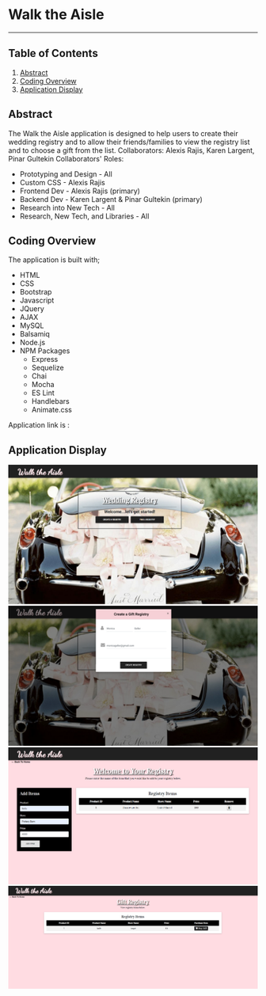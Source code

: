 # Walk the Aisle
---------------
## Table of Contents
1. [Abstract](#abstract)
2. [Coding Overview](#overview)
3. [Application Display](#display)
<a name="abstract"></a>
## Abstract
The Walk the Aisle application is designed to help users to create their wedding registry and to allow their friends/families to view the registry list and to choose a gift from the list.
Collaborators: Alexis Rajis, Karen Largent, Pinar Gultekin
Collaborators' Roles:
* Prototyping and Design - All
* Custom CSS - Alexis Rajis
* Frontend Dev - Alexis Rajis (primary)
* Backend Dev - Karen Largent & Pinar Gultekin (primary) 
* Research into New Tech - All
* Research, New Tech, and Libraries - All
<a name="overview"></a>
## Coding Overview
The application is built with;
* HTML
* CSS
* Bootstrap 
* Javascript
* JQuery 
* AJAX 
* MySQL 
* Balsamiq
* Node.js
* NPM Packages 
  * Express 
  * Sequelize 
  * Chai 
  * Mocha
  * ES Lint
  * Handlebars
  * Animate.css
    
Application link is : 
<a name="display"></a>
## Application Display
<img src="public/images/wta.PNG" alt="app-display">
<br>
<img src="public/images/wta2.PNG" alt="app-display">
<br>
<img src="public/images/wta3.PNG" alt="app-display">
<br>
<img src="public/images/wta4.PNG" alt="app-display">